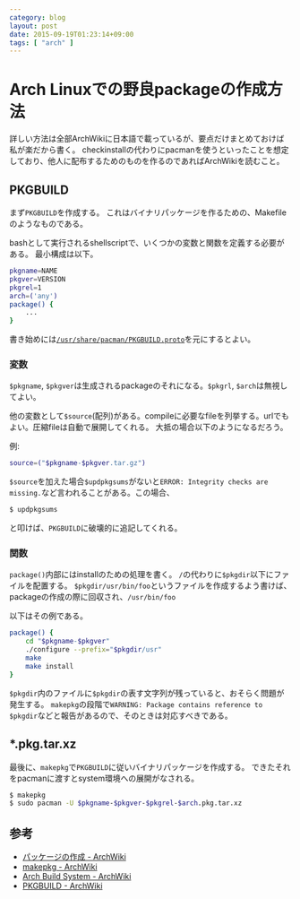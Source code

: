 ```yaml
---
category: blog
layout: post
date: 2015-09-19T01:23:14+09:00
tags: [ "arch" ]
---
```


# Arch Linuxでの野良packageの作成方法

詳しい方法は全部ArchWikiに日本語で載っているが、要点だけまとめておけば私が楽だから書く。
checkinstallの代わりにpacmanを使うといったことを想定しており、他人に配布するためのものを作るのであればArchWikiを読むこと。

<!-- more -->

## PKGBUILD

まず`PKGBUILD`を作成する。
これはバイナリパッケージを作るための、Makefileのようなものである。

bashとして実行されるshellscriptで、いくつかの変数と関数を定義する必要がある。
最小構成は以下。

``` sh
pkgname=NAME
pkgver=VERSION
pkgrel=1
arch=('any')
package() {
    ...
}
```

書き始めには[`/usr/share/pacman/PKGBUILD.proto`](file:///usr/share/pacman/PKGBUILD.proto)を元にするとよい。

### 変数

`$pkgname`, `$pkgver`は生成されるpackageのそれになる。`$pkgrl`, `$arch`は無視してよい。

他の変数として`$source`(配列)がある。compileに必要なfileを列挙する。urlでもよい。圧縮fileは自動で展開してくれる。
大抵の場合以下のようになるだろう。

例:

``` sh
source=("$pkgname-$pkgver.tar.gz")
```

`$source`を加えた場合`$updpkgsums`がないと`ERROR: Integrity checks are missing.`など言われることがある。この場合、

``` sh
$ updpkgsums
```

と叩けば、`PKGBUILD`に破壊的に追記してくれる。

### 関数

`package()`内部にはinstallのための処理を書く。
`/`の代わりに`$pkgdir`以下にファイルを配置する。
`$pkgdir/usr/bin/foo`というファイルを作成するよう書けば、packageの作成の際に回収され、`/usr/bin/foo`

以下はその例である。

``` sh
package() {
    cd "$pkgname-$pkgver"
    ./configure --prefix="$pkgdir/usr"
    make
    make install
}
```

`$pkgdir`内のファイルに`$pkgdir`の表す文字列が残っていると、おそらく問題が発生する。
`makepkg`の段階で`WARNING: Package contains reference to $pkgdir`などと報告があるので、そのときは対応すべきである。

## \*.pkg.tar.xz

最後に、`makepkg`で`PKGBUILD`に従いバイナリパッケージを作成する。
できたそれをpacmanに渡すとsystem環境への展開がなされる。

``` sh
$ makepkg
$ sudo pacman -U $pkgname-$pkgver-$pkgrel-$arch.pkg.tar.xz
```

## 参考

-   [パッケージの作成 - ArchWiki](https://wiki.archlinuxjp.org/index.php/%E3%83%91%E3%83%83%E3%82%B1%E3%83%BC%E3%82%B8%E3%81%AE%E4%BD%9C%E6%88%90)
-   [makepkg - ArchWiki](https://wiki.archlinuxjp.org/index.php/Makepkg)
-   [Arch Build System - ArchWiki](https://wiki.archlinuxjp.org/index.php/Arch_Build_System)
-   [PKGBUILD - ArchWiki](https://wiki.archlinuxjp.org/index.php/PKGBUILD)
